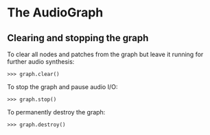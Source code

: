 # The AudioGraph

## Clearing and stopping the graph

To clear all nodes and patches from the graph but leave it running for further audio synthesis:

```
>>> graph.clear()
```

To stop the graph and pause audio I/O:

```
>>> graph.stop()
```

To permanently destroy the graph:

```
>>> graph.destroy()
```
